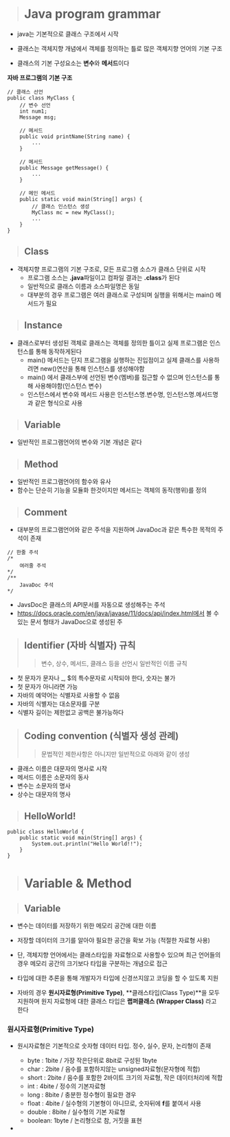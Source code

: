 > # Java program grammar
- java는 기본적으로 클래스 구조에서 시작
- 클래스는 객체지향 개념에서 객체를 정의하는 틀로 많은 객체지향 언어의 기본 구조

- 클래스의 기본 구성요소는 **변수**와 **메서드**이다

**자바 프로그램의 기본 구조**
```
// 클래스 선언
public class MyClass {
    // 변수 선언
    int num1;
    Message msg;

    // 메서드
    public void printName(String name) {
        ...
    }

    // 메서드
    public Message getMessage() {
        ...
    }

    // 메인 메서드
    public static void main(String[] args) {
        // 클래스 인스턴스 생성
        MyClass mc = new MyClass();
        ...
    }
}
```

> ## Class
- 객체지향 프로그램의 기본 구조로, 모든 프로그램 소스가 클래스 단위로 시작
	- 프로그램 소스는 **.java**파일이고 컴파일 결과는 **.class**가 된다
	- 일반적으로 클래스 이름과 소스파일명은 동일
	- 대부분의 경우 프로그램은 여러 클래스로 구성되며 실행을 위해서는 main() 메서드가 필요

> ## Instance
- 클래스로부터 생성된 객체로 클래스는 객체를 정의한 틀이고 실제 프로그램은 인스턴스를 통해 동작하게된다
	- main() 메서드는 단지 프로그램을 실행하는 진입점이고 실제 클래스를 사용하려면 new()연산을 통해 인스턴스를 생성해야함
	- main() 에서 클래스부에 선언된 변수(멤버)를 접근할 수 없으며 인스턴스를 통해 사용해야함(인스턴스 변수)
	- 인스턴스에서 변수와 메서드 사용은 인스턴스명.변수명, 인스턴스명.메서드명과 같은 형식으로 사용

> ## Variable
- 일반적인 프로그램언어의 변수와 기본 개념은 같다

> ## Method
- 일반적인 프로그램언어의 함수와 유사
- 함수는 단순히 기능을 모듈화 한것이지만 메서드는 객체의 동작(행위)를 정의

> ## Comment
- 대부분의 프로그램언어와 같은 주석을 지원하며 JavaDoc과 같은 특수한 목적의 주석이 존재
```
// 한줄 주석
/*
    여러줄 주석
*/
/**
    JavaDoc 주석
*/
```
- JavsDoc은 클래스의 API문서를 자동으로 생성해주는 주석
- https://docs.oracle.com/en/java/javase/11/docs/api/index.html에서 볼 수 있는 문서 형태가 JavaDoc으로 생성된 주

> ## Identifier (자바 식별자) 규칙
>> 변수, 상수, 메서드, 클래스 등을 선언시 일반적인 이름 규칙
- 첫 문자가 문자나 \_, $의 특수문자로 시작되야 한다, 숫자는 불가
- 첫 문자가 아니라면 가능
- 자바의 예약어는 식별자로 사용할 수 없음
- 자바의 식별자는 대소문자를 구분
- 식별자 길이는 제한없고 공백은 불가능하다

> ## Coding convention (식별자 생성 관례)
>> 문법적인 제한사항은 아니지만 일반적으로 아래와 같이 생성
- 클래스 이름은 대문자의 명사로 시작
- 메서드 이름은 소문자의 동사
- 변수는 소문자의 명사
- 상수는 대문자의 명사

> ## HelloWorld!
```
public class HelloWorld {
	public static void main(String[] args) {
		System.out.println("Hello World!!");
	}
}
```

> # Variable & Method  

> ## Variable
- 변수는 데이터를 저장하기 위한 메모리 공간에 대한 이름
- 저장할 데이터의 크기를 알아야 필요한 공간을 확보 가능 (적절한 자료형 사용)
- 단, 객체지향 언어에서는 클래스타입을 자료형으로 사용할수 있으며 최근 언어들의 경우 메모리 공간의 크기보다 타입을 구분하는 개념으로 접근
- 타입에 대한 추론을 통해 개발자가 타입에 신경쓰지않고 코딩을 할 수 있도록 지원

- 자바의 경우 **원시자료형(Primitive Type)**, **클래스타입(Class Type)**을 모두 지원하며 원지 자료형에 대한 클래스 타입은 **랩퍼클래스 (Wrapper Class)** 라고 한다

### 원시자료형(Primitive Type)
- 원시자료형은 기본적으로 숫자형 데이터 타입. 정수, 실수, 문자, 논리형이 존재
	- byte 	 : 1bite / 가장 작은단위로 8bit로 구성된 1byte
	- char	 : 2bite / 음수를 포함하지않는 unsigned자료형(문자형에 적합)
	- short	 : 2bite / 음수를 포함한 2바이트 크기의 자료형, 작은 데이터처리에 적합
	- int    : 4bite / 정수의 기본자료형
	- long   : 8bite / 충분한 정수형이 필요한 경우
	- float  : 4bite / 실수형의 기본형이 아니므로, 숫자뒤에 **f**를 붙여서 사용
	- double : 8bite / 실수형의 기본 자료형
	- boolean: 1byte / 논리형으로 참, 거짓을 표현

- 
